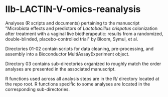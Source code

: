 # IIb-LACTIN-V-omics-reanalysis
Analyses (R scripts and documents) pertaining to the manuscript "Microbiota effects and predictors of *Lactobacillus crispatus* colonization after treatment with a vaginal live biotherapeutic: results from a randomized, double-blinded, placebo-controlled trial" by Bloom, Symul, et al.



Directories 01-02 contain scripts for data cleaning, pre-processing, and assembly into a Bioconductor MultiAssayExperiment object.

Directory 03 contains sub-directories organized to roughly match the order analyses are presented in the associated manuscript.

R functions used across all analysis steps are in the R/ directory located at the repo root. R functions specific to some analyses are located in the corresponding sub-directories.
